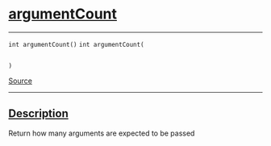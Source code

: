 
<h1 id="argument-count">
 <a href="#/api/function/argumentCount" class="anchor">
   <span>argumentCount</span>
  </a>
</h1>

<div class="signature">

<hr>

  <div class="definition-container">
    <div class="definition">
      <code class="desktop-only"><span class="token keyword">int</span> argumentCount()</code>
      <code class="mobile-only"><span class="token keyword">int</span> argumentCount(
    
)</code>
      <div class="flex-spacing"></div>
      <a href="https://github.com/libocca/occa/blob/22da1992/include/occa/functional/function.hpp#L60" target="_blank">Source</a>
    </div>
    
  </div>

  <hr>
</div>


<h2 id="description">
 <a href="#/api/function/argumentCount?id=description" class="anchor">
   <span>Description</span>
  </a>
</h2>

Return how many arguments are expected to be passed

